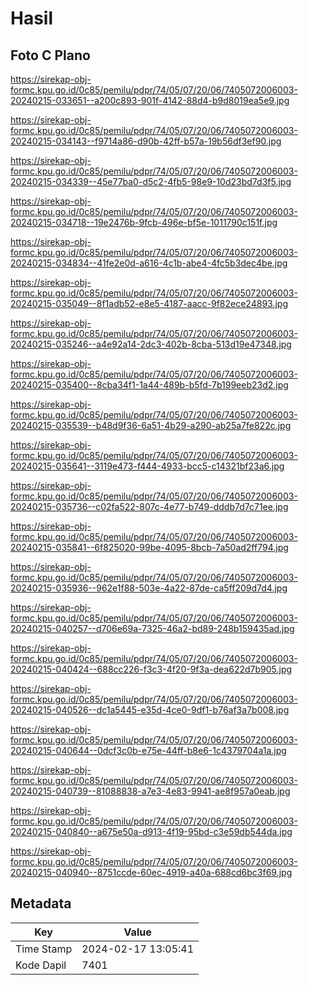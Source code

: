 # Hasil

## Foto C Plano

https://sirekap-obj-formc.kpu.go.id/0c85/pemilu/pdpr/74/05/07/20/06/7405072006003-20240215-033651--a200c893-901f-4142-88d4-b9d8019ea5e9.jpg

https://sirekap-obj-formc.kpu.go.id/0c85/pemilu/pdpr/74/05/07/20/06/7405072006003-20240215-034143--f9714a86-d90b-42ff-b57a-19b56df3ef90.jpg

https://sirekap-obj-formc.kpu.go.id/0c85/pemilu/pdpr/74/05/07/20/06/7405072006003-20240215-034339--45e77ba0-d5c2-4fb5-98e9-10d23bd7d3f5.jpg

https://sirekap-obj-formc.kpu.go.id/0c85/pemilu/pdpr/74/05/07/20/06/7405072006003-20240215-034718--19e2476b-9fcb-496e-bf5e-1011790c151f.jpg

https://sirekap-obj-formc.kpu.go.id/0c85/pemilu/pdpr/74/05/07/20/06/7405072006003-20240215-034834--41fe2e0d-a616-4c1b-abe4-4fc5b3dec4be.jpg

https://sirekap-obj-formc.kpu.go.id/0c85/pemilu/pdpr/74/05/07/20/06/7405072006003-20240215-035049--8f1adb52-e8e5-4187-aacc-9f82ece24893.jpg

https://sirekap-obj-formc.kpu.go.id/0c85/pemilu/pdpr/74/05/07/20/06/7405072006003-20240215-035246--a4e92a14-2dc3-402b-8cba-513d19e47348.jpg

https://sirekap-obj-formc.kpu.go.id/0c85/pemilu/pdpr/74/05/07/20/06/7405072006003-20240215-035400--8cba34f1-1a44-489b-b5fd-7b199eeb23d2.jpg

https://sirekap-obj-formc.kpu.go.id/0c85/pemilu/pdpr/74/05/07/20/06/7405072006003-20240215-035539--b48d9f36-6a51-4b29-a290-ab25a7fe822c.jpg

https://sirekap-obj-formc.kpu.go.id/0c85/pemilu/pdpr/74/05/07/20/06/7405072006003-20240215-035641--3119e473-f444-4933-bcc5-c14321bf23a6.jpg

https://sirekap-obj-formc.kpu.go.id/0c85/pemilu/pdpr/74/05/07/20/06/7405072006003-20240215-035736--c02fa522-807c-4e77-b749-dddb7d7c71ee.jpg

https://sirekap-obj-formc.kpu.go.id/0c85/pemilu/pdpr/74/05/07/20/06/7405072006003-20240215-035841--6f825020-99be-4095-8bcb-7a50ad2ff794.jpg

https://sirekap-obj-formc.kpu.go.id/0c85/pemilu/pdpr/74/05/07/20/06/7405072006003-20240215-035936--962e1f88-503e-4a22-87de-ca5ff209d7d4.jpg

https://sirekap-obj-formc.kpu.go.id/0c85/pemilu/pdpr/74/05/07/20/06/7405072006003-20240215-040257--d706e69a-7325-46a2-bd89-248b159435ad.jpg

https://sirekap-obj-formc.kpu.go.id/0c85/pemilu/pdpr/74/05/07/20/06/7405072006003-20240215-040424--688cc226-f3c3-4f20-9f3a-dea622d7b905.jpg

https://sirekap-obj-formc.kpu.go.id/0c85/pemilu/pdpr/74/05/07/20/06/7405072006003-20240215-040526--dc1a5445-e35d-4ce0-9df1-b76af3a7b008.jpg

https://sirekap-obj-formc.kpu.go.id/0c85/pemilu/pdpr/74/05/07/20/06/7405072006003-20240215-040644--0dcf3c0b-e75e-44ff-b8e6-1c4379704a1a.jpg

https://sirekap-obj-formc.kpu.go.id/0c85/pemilu/pdpr/74/05/07/20/06/7405072006003-20240215-040739--81088838-a7e3-4e83-9941-ae8f957a0eab.jpg

https://sirekap-obj-formc.kpu.go.id/0c85/pemilu/pdpr/74/05/07/20/06/7405072006003-20240215-040840--a675e50a-d913-4f19-95bd-c3e59db544da.jpg

https://sirekap-obj-formc.kpu.go.id/0c85/pemilu/pdpr/74/05/07/20/06/7405072006003-20240215-040940--8751ccde-60ec-4919-a40a-688cd6bc3f69.jpg


## Metadata

| Key        | Value               |
| ---------- | ------------------- |
| Time Stamp | 2024-02-17 13:05:41 |
| Kode Dapil | 7401                |




